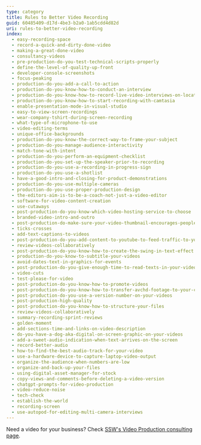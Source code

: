 ```yaml
---
type: category
title: Rules to Better Video Recording
guid: 60485409-d17d-4be3-b2a0-1ab5cdd4d82d
uri: rules-to-better-video-recording
index:
  - easy-recording-space
  - record-a-quick-and-dirty-done-video
  - making-a-great-done-video
  - consultancy-videos
  - pre-production-do-you-test-technical-scripts-properly
  - define-the-level-of-quality-up-front
  - developer-console-screenshots
  - focus-peaking
  - production-do-you-add-a-call-to-action
  - production-do-you-know-how-to-conduct-an-interview
  - production-do-you-know-how-to-record-live-video-interviews-on-location
  - production-do-you-know-how-to-start-recording-with-camtasia
  - enable-presentation-mode-in-visual-studio
  - easy-to-view-screen-recordings
  - wear-company-tshirt-during-screen-recording
  - what-type-of-microphone-to-use
  - video-editing-terms
  - unique-office-backgrounds
  - production-do-you-know-the-correct-way-to-frame-your-subject
  - production-do-you-manage-audience-interactivity
  - match-tone-with-intent
  - production-do-you-perform-an-equipment-checklist
  - production-do-you-set-up-the-speaker-prior-to-recording
  - production-do-you-use-a-recording-in-progress-sign
  - production-do-you-use-a-shotlist
  - have-a-good-intro-and-closing-for-product-demonstrations
  - production-do-you-use-multiple-cameras
  - production-do-you-use-proper-production-design
  - the-editors-aim-is-to-be-a-coach-not-just-a-video-editor
  - software-for-video-content-creation
  - use-cutaways
  - post-production-do-you-know-which-video-hosting-service-to-choose
  - branded-video-intro-and-outro
  - post-production-do-make-sure-your-video-thumbnail-encourages-people-to-watch-the-video
  - ticks-crosses
  - add-text-captions-to-videos
  - post-production-do-you-add-content-to-youtube-to-feed-traffic-to-your-other-sites
  - review-videos-collaboratively
  - post-production-do-you-know-how-to-create-the-swing-in-text-effect
  - production-do-you-know-to-subtitle-your-videos
  - avoid-dates-text-in-graphics-for-events
  - post-production-do-you-give-enough-time-to-read-texts-in-your-videos
  - video-cuts
  - test-please-for-video
  - post-production-do-you-know-how-to-promote-videos
  - post-production-do-you-know-how-to-transfer-avchd-footage-to-your-computer
  - post-production-do-you-use-a-version-number-on-your-videos
  - post-production-high-quality
  - post-production-do-you-know-how-to-structure-your-files
  - review-videos-collaboratively
  - summary-recording-sprint-reviews
  - golden-moment
  - add-sections-time-and-links-on-video-description
  - do-you-have-a-dog-aka-digital-on-screen-graphic-on-your-videos
  - add-a-sweet-audio-indication-when-text-arrives-on-the-screen
  - record-better-audio
  - how-to-find-the-best-audio-track-for-your-video
  - use-a-hardware-device-to-capture-laptop-video-output
  - organize-the-audience-when-numbers-are-low
  - organize-and-back-up-your-files
  - using-digital-asset-manager-for-stock
  - copy-views-and-comments-before-deleting-a-video-version
  - chatgpt-prompts-for-video-production
  - video-reduce-noise
  - tech-check
  - establish-the-world
  - recording-screen
  - use-autopod-for-editing-multi-camera-interviews
---
```


Need a video for your business? Check [SSW's Video Production consulting page](https://ww.ssw.com.au/consulting/video-production).
